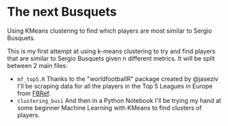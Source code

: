 # The next Busquets
Using KMeans clustering to find which players are most similar to Sergio Busquets.

This is my first attempt at using k-means clustering to try and find players that are similar to Sergio Busquets given n different metrics. It will be split between 2 main files:

- `mf_top5.R` Thanks to the "worldfootballR" package created by @jaseziv I'll be scraping data for all the players in the Top 5 Leagues in Europe from [FBRef](https://www.fbref.com). 
- `clustering_busi` And then in a Python Notebook I'll be trying my hand at some beginner Machine Learning with KMeans to find clusters of players.
